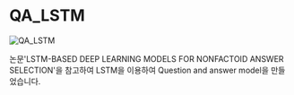 # QA_LSTM
![QA_LSTM](https://user-images.githubusercontent.com/57859679/99676287-a1660200-2abb-11eb-94e1-a9d1bd0edf20.png)







논문'LSTM-BASED DEEP LEARNING MODELS FOR NONFACTOID ANSWER SELECTION'을 참고하여 LSTM을 이용하여 Question and answer model을 만들었습니다.

